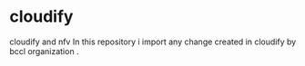# cloudify
cloudify and nfv
In this repository i import any change created in cloudify by bccl organization . 
